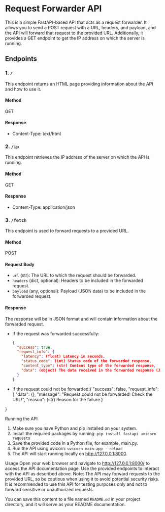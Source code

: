 # Request Forwarder API

This is a simple FastAPI-based API that acts as a request forwarder. It allows you to send a POST request with a URL, headers, and payload, and the API will forward that request to the provided URL. Additionally, it provides a GET endpoint to get the IP address on which the server is running.

## Endpoints

### 1. `/`

This endpoint returns an HTML page providing information about the API and how to use it.

#### Method

GET

#### Response

- Content-Type: text/html

### 2. `/ip`

This endpoint retrieves the IP address of the server on which the API is running.

#### Method

GET

#### Response

- Content-Type: application/json

### 3. `/fetch`

This endpoint is used to forward requests to a provided URL.

#### Method

POST

#### Request Body

- `url` (str): The URL to which the request should be forwarded.
- `headers` (dict, optional): Headers to be included in the forwarded request.
- `payload` (any, optional): Payload (JSON data) to be included in the forwarded request.

#### Response

The response will be in JSON format and will contain information about the forwarded request.

- If the request was forwarded successfully:
  ```json
  {
    "success": true,
    "request_info": {
      "latency": (float) Latency in seconds,
      "status_code": (int) Status code of the forwarded response,
      "content_type": (str) Content type of the forwarded response,
      "data": (object) The data received in the forwarded response (JSON or HTML)
    }
  }
  
- If the request could not be forwarded:{
  "success": false,
  "request_info": {
    "data": {},
    "message": "Request could not be forwarded! Check the URL!",
    "reason": (str) Reason for the failure
  }

}

Running the API
1. Make sure you have Python and pip installed on your system.
2. Install the required packages by running:
`pip install fastapi uvicorn requests`
3. Save the provided code in a Python file, for example, main.py.
4. Run the API using uvicorn:
`uvicorn main:app --reload`
5. The API will start running locally on http://127.0.0.1:8000.

Usage
Open your web browser and navigate to http://127.0.0.1:8000/ to access the API documentation page.
Use the provided endpoints to interact with the API as described above.
Note: The API may forward requests to the provided URL, so be cautious when using it to avoid potential security risks. It is recommended to use this API for testing purposes only and not to forward sensitive or unauthorized requests.

You can save this content to a file named `README.md` in your project directory, and it will serve as your README documentation.
